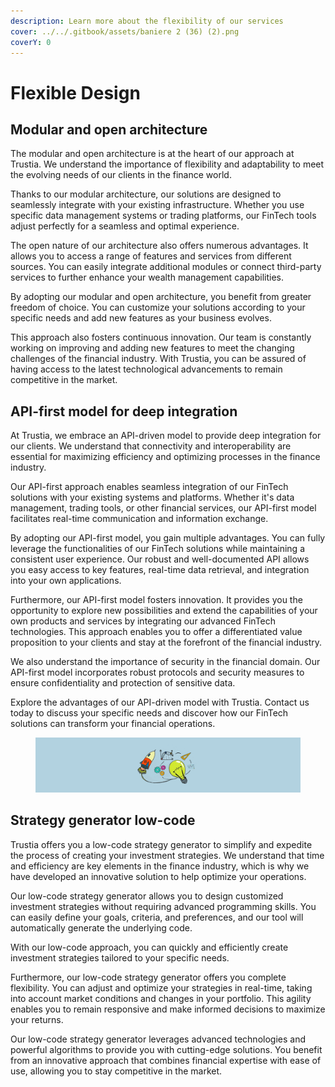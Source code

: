 ```yaml
---
description: Learn more about the flexibility of our services
cover: ../../.gitbook/assets/baniere 2 (36) (2).png
coverY: 0
---
```


# Flexible Design

## Modular and open architecture&#x20;

The modular and open architecture is at the heart of our approach at Trustia. We understand the importance of flexibility and adaptability to meet the evolving needs of our clients in the finance world.

Thanks to our modular architecture, our solutions are designed to seamlessly integrate with your existing infrastructure. Whether you use specific data management systems or trading platforms, our FinTech tools adjust perfectly for a seamless and optimal experience.

The open nature of our architecture also offers numerous advantages. It allows you to access a range of features and services from different sources. You can easily integrate additional modules or connect third-party services to further enhance your wealth management capabilities.

By adopting our modular and open architecture, you benefit from greater freedom of choice. You can customize your solutions according to your specific needs and add new features as your business evolves.

This approach also fosters continuous innovation. Our team is constantly working on improving and adding new features to meet the changing challenges of the financial industry. With Trustia, you can be assured of having access to the latest technological advancements to remain competitive in the market.

## API-first model for deep integration

At Trustia, we embrace an API-driven model to provide deep integration for our clients. We understand that connectivity and interoperability are essential for maximizing efficiency and optimizing processes in the finance industry.

Our API-first approach enables seamless integration of our FinTech solutions with your existing systems and platforms. Whether it's data management, trading tools, or other financial services, our API-first model facilitates real-time communication and information exchange.

By adopting our API-first model, you gain multiple advantages. You can fully leverage the functionalities of our FinTech solutions while maintaining a consistent user experience. Our robust and well-documented API allows you easy access to key features, real-time data retrieval, and integration into your own applications.

Furthermore, our API-first model fosters innovation. It provides you the opportunity to explore new possibilities and extend the capabilities of your own products and services by integrating our advanced FinTech technologies. This approach enables you to offer a differentiated value proposition to your clients and stay at the forefront of the financial industry.

We also understand the importance of security in the financial domain. Our API-first model incorporates robust protocols and security measures to ensure confidentiality and protection of sensitive data.

Explore the advantages of our API-driven model with Trustia. Contact us today to discuss your specific needs and discover how our FinTech solutions can transform your financial operations.

<figure><img src="../../.gitbook/assets/baniere 2 (31) (1).png" alt=""><figcaption></figcaption></figure>

## Strategy generator low-code

Trustia offers you a low-code strategy generator to simplify and expedite the process of creating your investment strategies. We understand that time and efficiency are key elements in the finance industry, which is why we have developed an innovative solution to help optimize your operations.

Our low-code strategy generator allows you to design customized investment strategies without requiring advanced programming skills. You can easily define your goals, criteria, and preferences, and our tool will automatically generate the underlying code.

With our low-code approach, you can quickly and efficiently create investment strategies tailored to your specific needs.

Furthermore, our low-code strategy generator offers you complete flexibility. You can adjust and optimize your strategies in real-time, taking into account market conditions and changes in your portfolio. This agility enables you to remain responsive and make informed decisions to maximize your returns.

Our low-code strategy generator leverages advanced technologies and powerful algorithms to provide you with cutting-edge solutions. You benefit from an innovative approach that combines financial expertise with ease of use, allowing you to stay competitive in the market.
